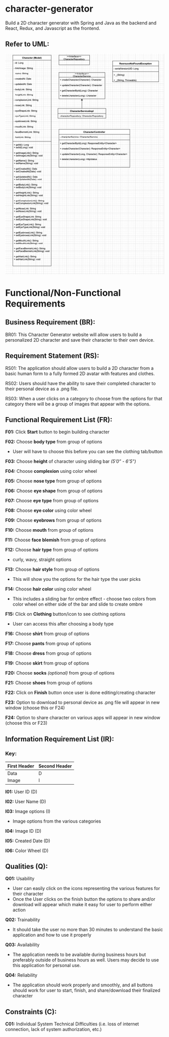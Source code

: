 # character-generator
Build a 2D character generator with Spring and Java as the backend and React, Redux, and Javascript as the frontend. 

## Refer to UML:

![](src/main/resources/images/character_uml_.png)

# Functional/Non-Functional Requirements


## Business Requirement (BR):
BR01: This Character Generator website will allow users to build a personalized 2D character and save their character to their own device.

## Requirement Statement (RS):
RS01: The application should allow users to build a 2D character from a basic human form to a fully formed 2D avatar with features and clothes.

RS02: Users should have the ability to save their completed character to their personal device as a .png file.

RS03: When a user clicks on a category to choose from the options for that category there will be a group of images that appear with the options.

## Functional Requirement List (FR):

**F01:** Click **Start** button to begin building character

**F02:** Choose **body type** from group of options

* User will have to choose this before you can see the clothing tab/button

**F03:** Choose **height** of character using sliding bar *(5’0” - 6’5”)*

**F04:** Choose **complexion** using color wheel

**F05:** Choose **nose type** from group of options

**F06:** Choose **eye shape** from group of options

**F07:** Choose **eye type** from group of options

**F08:** Choose **eye color** using color wheel

**F09:** Choose **eyebrows** from group of options

**F10:** Choose **mouth** from group of options

**F11:** Choose **face blemish** from group of options

**F12:** Choose **hair type** from group of options

* curly, wavy, straight options

**F13:** Choose **hair style** from group of options 

* This will show you the options for the hair type the user picks

**F14:** Choose **hair color** using color wheel
 
* This includes a sliding bar for ombre effect - choose two colors from color wheel on either side of the bar and slide to create ombre

**F15:** Click on **Clothing** button/icon to see clothing options 

* User can access this after choosing a body type

**F16:** Choose **shirt** from group of options

**F17:** Choose **pants** from group of options

**F18:** Choose **dress** from group of options

**F19:** Choose **skirt** from group of options

**F20:** Choose **socks** *(optional)* from group of options

**F21:** Choose **shoes** from group of options

**F22:** Click on **Finish** button once user is done editing/creating character

**F23:** Option to download to personal device as .png file will appear in new window (choose this or F24)

**F24:** Option to share character on various apps will appear in new window (choose this or F23)

## Information Requirement List (IR):

### Key:

First Header | Second Header
------------ | -------------
Data			| D
Image			| I


**I01:** User ID (D)

**I02:** User Name (D)

**I03:** Image options (I)

* Image options from the various categories
 
**I04:** Image ID (D)

**I05:** Created Date (D)

**I06:** Color Wheel (D)

## Qualities (Q):

**Q01:** Usability

* User can easily click on the icons representing the various features for their character
* Once the User clicks on the finish button the options to share and/or download will appear which make it easy for user to perform either action

**Q02:** Trainability

* It should take the user no more than 30 minutes to understand the basic application and how to use it properly

**Q03:** Availability

* The application needs to be available during business hours but preferably outside of business hours as well. Users may decide to use this application for personal use.

**Q04:** Reliability

* The application should work properly and smoothly, and all buttons should work for user to start, finish, and share/download their finalized character

## Constraints (C):

**C01:** Individual System Technical Difficulties (i.e. loss of internet connection, lack of system authorization, etc.)
